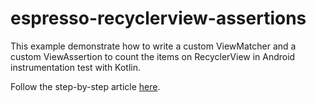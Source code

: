 # espresso-recyclerview-assertions

This example demonstrate how to write a custom ViewMatcher and a custom ViewAssertion to count the items on RecyclerView in Android instrumentation test with Kotlin.

Follow the step-by-step article [here](https://medium.com/@taingmeng/custom-recyclerview-matcher-and-viewassertion-with-espresso-kotlin-45845c64ab44).
